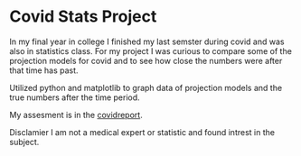 # Covid Stats Project

In my final year in college I finished my last semster during covid and was also in statistics class. 
For my project I was curious to compare some of the projection models for covid and to see how close the numbers were
after that time has past. 

Utilized python and matplotlib to graph data of projection models and the true numbers after the time period. 

My assesment is in the [covidreport](https://github.com/schattz/Statsproject/blob/master/covidreport.pdf). 

Disclamier I am not a medical expert or statistic and found intrest in the subject.
